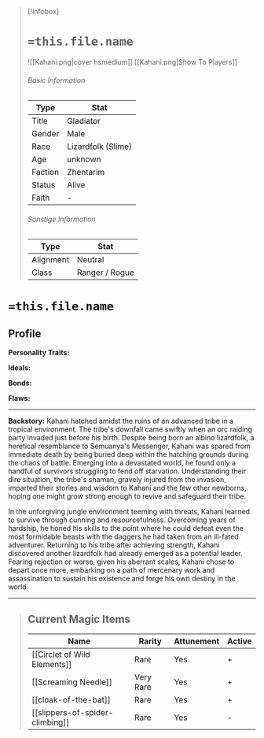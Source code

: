 > [!infobox]
> # `=this.file.name`
> ![[Kahani.png|cover hsmedium]]
> [[Kahani.png|Show To Players]]
> ###### Basic Information
> Type |  Stat |
> ---|---|
> Title | Gladiator |
> Gender | Male |
> Race | Lizardfolk (Slime) |
> Age | unknown |
> Faction | Zhentarim |
> Status | Alive |
> Faith | - |
> ###### Sonstige Information
> Type |  Stat |
> ---|---|
> Alignment | Neutral |
> Class | Ranger / Rogue|


# `=this.file.name`
## Profile

**Personality Traits:** 

**Ideals:**

**Bonds:**

**Flaws:**

---
**Backstory:**
Kahani hatched amidst the ruins of an advanced tribe in a tropical environment. The tribe's downfall came swiftly when an orc raiding party invaded just before his birth. Despite being born an albino lizardfolk, a heretical resemblance to Semuanya's Messenger, Kahani was spared from immediate death by being buried deep within the hatching grounds during the chaos of battle. Emerging into a devastated world, he found only a handful of survivors struggling to fend off starvation. Understanding their dire situation, the tribe's shaman, gravely injured from the invasion, imparted their stories and wisdom to Kahani and the few other newborns, hoping one might grow strong enough to revive and safeguard their tribe.

In the unforgiving jungle environment teeming with threats, Kahani learned to survive through cunning and resourcefulness. Overcoming years of hardship, he honed his skills to the point where he could defeat even the most formidable beasts with the daggers he had taken from an ill-fated adventurer. Returning to his tribe after achieving strength, Kahani discovered another lizardfolk had already emerged as a potential leader. Fearing rejection or worse, given his aberrant scales, Kahani chose to depart once more, embarking on a path of mercenary work and assassination to sustain his existence and forge his own destiny in the world.

---
> ## Current Magic Items
> Name |  Rarity | Attunement | Active |
> ---|---|---| ---|
> [[Circlet of Wild Elements]] | Rare | Yes | + |
> [[Screaming Needle]] | Very Rare | Yes | + |
> [[cloak-of-the-bat]] | Rare | Yes | + |
> [[slippers-of-spider-climbing]] | Rare |  Yes | - |
